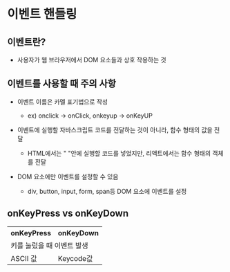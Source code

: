 # 이벤트 핸들링

## 이벤트란?
* 사용자가 웹 브라우저에서 DOM 요소들과 상호 작용하는 것

## 이벤트를 사용할 때 주의 사항
* 이벤트 이름은 카멜 표기법으로 작성
    - ex) onclick -> onClick, onkeyup -> onKeyUP

* 이벤트에 실행할 자바스크립트 코드를 전달하는 것이 아니라, 함수 형태의 값을 전달
    - HTML에서는 " "안에 실행할 코드를 넣었지만, 리액트에서는 함수 형태의 객체를 전달

* DOM 요소에만 이벤트를 설정할 수 있음
    - div, button, input, form, span등 DOM 요소에 이벤트를 설정

## onKeyPress vs onKeyDown
<table>
    <tbody>
        <tr>
            <th>onKeyPress</th><th>onKeyDown</th>
        </tr>
        <tr>
            <td colspan="2">키를 눌렀을 때 이벤트 발생</td>
        <tr>
        <tr>
            <td>ASCII 값</td>
            <td>Keycode값</td>
        <tr>
    </tbody>
</table>